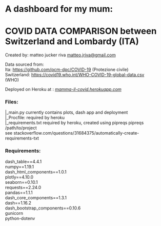 
# A dashboard for my mum:  
# COVID DATA COMPARISON  between Switzerland and Lombardy (ITA)    

Created by: matteo jucker riva matteo.jriva@gmail.com

Data sourced from:    
Ita: https://github.com/pcm-dpc/COVID-19 (Protezione civile)    
Switzerland: https://covid19.who.int/WHO-COVID-19-global-data.csv (WHO)    

Deployed on Heroku at : *_[mamma-il-covid.herokuapp.com](mamma-il-covid.herokuapp.com)_*

### Files:  
|_main.py currently contains plots, dash app and deployment   
|_Procfile: required by heroku   
|_requirements.txt required by heroku, created using pipreqs pipreqs /path/to/project   
   see stackoverflow.com/questions/31684375/automatically-create-requirements-txt

### Requirements:

dash_table==4.4.1  
numpy==1.19.1  
dash_html_components==1.0.1  
plotly==4.10.0  
seaborn==0.10.1  
requests==2.24.0  
pandas==1.1.1   
dash_core_components==1.3.1  
dash==1.16.2  
dash_bootstrap_components==0.10.6  
gunicorn  
python-dotenv  


